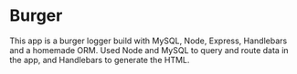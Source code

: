# Burger

This app is a burger logger build with MySQL, Node, Express, Handlebars and a homemade ORM. Used Node and MySQL to query and route data in the app, and Handlebars to generate the HTML.